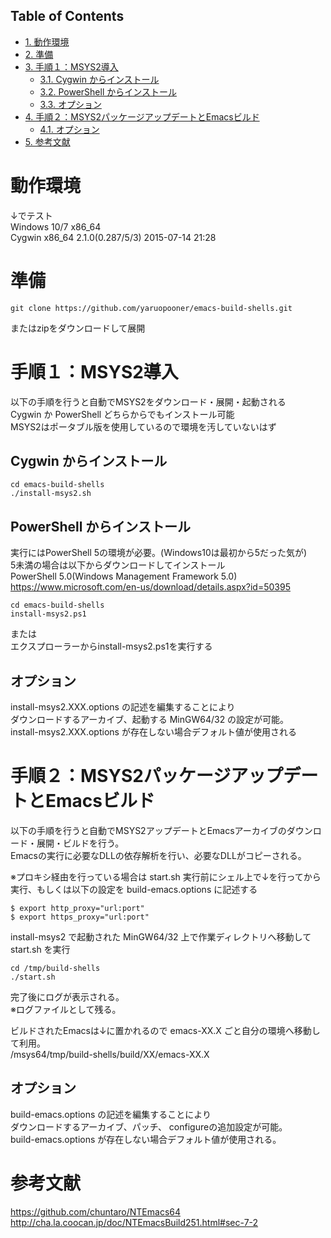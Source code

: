 <div id="table-of-contents">
<h2>Table of Contents</h2>
<div id="text-table-of-contents">
<ul>
<li><a href="#sec-1">1. 動作環境</a></li>
<li><a href="#sec-2">2. 準備</a></li>
<li><a href="#sec-3">3. 手順１：MSYS2導入</a>
<ul>
<li><a href="#sec-3-1">3.1. Cygwin からインストール</a></li>
<li><a href="#sec-3-2">3.2. PowerShell からインストール</a></li>
<li><a href="#sec-3-3">3.3. オプション</a></li>
</ul>
</li>
<li><a href="#sec-4">4. 手順２：MSYS2パッケージアップデートとEmacsビルド</a>
<ul>
<li><a href="#sec-4-1">4.1. オプション</a></li>
</ul>
</li>
<li><a href="#sec-5">5. 参考文献</a></li>
</ul>
</div>
</div>



# 動作環境<a id="sec-1" name="sec-1"></a>

↓でテスト  
Windows 10/7 x86\_64  
Cygwin x86\_64 2.1.0(0.287/5/3) 2015-07-14 21:28  

# 準備<a id="sec-2" name="sec-2"></a>

    git clone https://github.com/yaruopooner/emacs-build-shells.git

またはzipをダウンロードして展開  

# 手順１：MSYS2導入<a id="sec-3" name="sec-3"></a>

以下の手順を行うと自動でMSYS2をダウンロード・展開・起動される  
Cygwin か PowerShell どちらからでもインストール可能  
MSYS2はポータブル版を使用しているので環境を汚していないはず  

## Cygwin からインストール<a id="sec-3-1" name="sec-3-1"></a>

    cd emacs-build-shells
    ./install-msys2.sh

## PowerShell からインストール<a id="sec-3-2" name="sec-3-2"></a>

実行にはPowerShell 5の環境が必要。(Windows10は最初から5だった気が)  
5未満の場合は以下からダウンロードしてインストール  
PowerShell 5.0(Windows Management Framework 5.0)  
<https://www.microsoft.com/en-us/download/details.aspx?id=50395>  

    cd emacs-build-shells
    install-msys2.ps1

または  
エクスプローラーからinstall-msys2.ps1を実行する  

## オプション<a id="sec-3-3" name="sec-3-3"></a>

install-msys2.XXX.options の記述を編集することにより  
ダウンロードするアーカイブ、起動する MinGW64/32 の設定が可能。  
install-msys2.XXX.options が存在しない場合デフォルト値が使用される  

# 手順２：MSYS2パッケージアップデートとEmacsビルド<a id="sec-4" name="sec-4"></a>

以下の手順を行うと自動でMSYS2アップデートとEmacsアーカイブのダウンロード・展開・ビルドを行う。  
Emacsの実行に必要なDLLの依存解析を行い、必要なDLLがコピーされる。  

※プロキシ経由を行っている場合は start.sh 実行前にシェル上で↓を行ってから実行、もしくは以下の設定を build-emacs.options に記述する  

    $ export http_proxy="url:port"
    $ export https_proxy="url:port"

install-msys2 で起動された MinGW64/32 上で作業ディレクトリへ移動して start.sh を実行  

    cd /tmp/build-shells
    ./start.sh

完了後にログが表示される。  
※ログファイルとして残る。  

ビルドされたEmacsは↓に置かれるので emacs-XX.X ごと自分の環境へ移動して利用。  
/msys64/tmp/build-shells/build/XX/emacs-XX.X  

## オプション<a id="sec-4-1" name="sec-4-1"></a>

build-emacs.options の記述を編集することにより  
ダウンロードするアーカイブ、パッチ、 configureの追加設定が可能。  
build-emacs.options が存在しない場合デフォルト値が使用される。  

# 参考文献<a id="sec-5" name="sec-5"></a>

<https://github.com/chuntaro/NTEmacs64>  
<http://cha.la.coocan.jp/doc/NTEmacsBuild251.html#sec-7-2>
